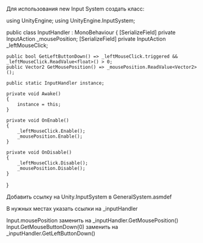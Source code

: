 Для использования new Input System cоздать класс:

using UnityEngine;
using UnityEngine.InputSystem;

public class InputHandler : MonoBehaviour
{
  [SerializeField] private InputAction _mousePosition;
	[SerializeField] private InputAction _leftMouseClick;

	public bool GetLeftButtonDown() => _leftMouseClick.triggered && _leftMouseClick.ReadValue<float>() > 0;
	public Vector2 GetMousePosition() => _mousePosition.ReadValue<Vector2>();

	public static InputHandler instance;

	private void Awake()
	{
		instance = this;
	}

	private void OnEnable()
	{
		_leftMouseClick.Enable();
		_mousePosition.Enable();
	}

	private void OnDisable()
	{
		_leftMouseClick.Disable();
		_mousePosition.Disable();
	}
}


Добавить ссылку на Unity.InputSystem в GeneralSystem.asmdef

В нужных местах указать ссылки на _inputHandler

Input.mousePosition		заменить на 	_inputHandler.GetMousePosition()
Input.GetMouseButtonDown(0)	заменить на	_inputHandler.GetLeftButtonDown()
